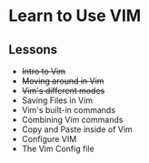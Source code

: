 # Learn to Use VIM
## Lessons

- ~~Intro to Vim~~
- ~~Moving around in Vim~~
- ~~Vim's different modes~~
- Saving Files in Vim
- Vim's built-in commands
- Combining Vim commands
- Copy and Paste inside of Vim
- Configure VIM
- The Vim Config file
